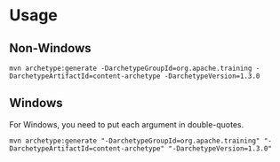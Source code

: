 
# Usage

## Non-Windows

    mvn archetype:generate -DarchetypeGroupId=org.apache.training -DarchetypeArtifactId=content-archetype -DarchetypeVersion=1.3.0

## Windows 

For Windows, you need to put each argument in double-quotes.

    mvn archetype:generate "-DarchetypeGroupId=org.apache.training" "-DarchetypeArtifactId=content-archetype" "-DarchetypeVersion=1.3.0"